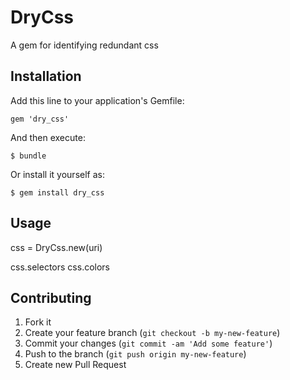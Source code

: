 # DryCss

A gem for identifying redundant css

## Installation

Add this line to your application's Gemfile:

    gem 'dry_css'

And then execute:

    $ bundle

Or install it yourself as:

    $ gem install dry_css

## Usage

css = DryCss.new(uri)

css.selectors
css.colors

## Contributing

1. Fork it
2. Create your feature branch (`git checkout -b my-new-feature`)
3. Commit your changes (`git commit -am 'Add some feature'`)
4. Push to the branch (`git push origin my-new-feature`)
5. Create new Pull Request
